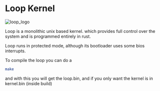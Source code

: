# Loop Kernel

![loop_logo](https://raw.githubusercontent.com/Juanperias/loop/assets/assets/loop_logo.png)

Loop is a monolithic unix based kernel.
which provides full control over the system and is programmed entirely in rust.

Loop runs in protected mode, although its bootloader uses some bios interrupts.

To compile the loop you can do a

```bash
make
```

and with this you will get the loop.bin, and if you only want the kernel is in kernel.bin (inside build)
